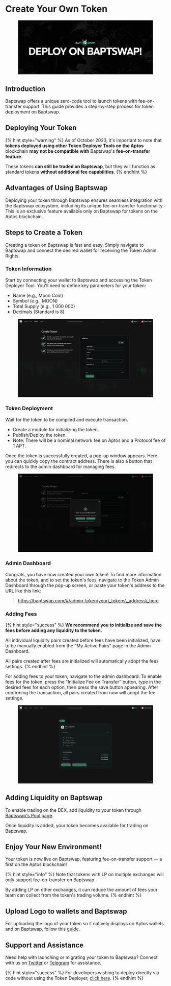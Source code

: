 # Create Your Own Token

<figure><img src=".gitbook/assets/DeployOnBaptSwap.png" alt=""><figcaption></figcaption></figure>

## Introduction

Baptswap offers a unique zero-code tool to launch tokens with fee-on-transfer support. This guide provides a step-by-step process for token deployment on Baptswap.

## Deploying Your Token

{% hint style="warning" %}
As of October 2023, it's important to note that **tokens deployed using other Token Deployer Tools on the Aptos** blockchain **may not be compatible with** Baptswap's **fee-on-transfer feature**.&#x20;

These tokens **can still be traded on Baptswap**, but they will function as standard tokens **without additional fee capabilities**.
{% endhint %}

## Advantages of Using Baptswap

Deploying your token through Baptswap ensures seamless integration with the Baptswap ecosystem, including its unique fee-on-transfer functionality. This is an exclusive feature available only on Baptswap for tokens on the Aptos blockchain.

## Steps to Create a Token

Creating a token on Baptswap is fast and easy. Simply navigate to Baptswap and connect the desired wallet for receiving the Token Admin Rights.&#x20;

### **Token Information**

Start by connecting your wallet to Baptswap and accessing the Token Deployer Tool. You'll need to define key parameters for your token:

* Name (e.g., Moon Coin)
* Symbol (e.g., MOON)
* Total Supply (e.g., 1 000 000)
* Decimals (Standard is 8)

<figure><img src=".gitbook/assets/Screenshot 2024-03-11 at 12.45.06.png" alt=""><figcaption></figcaption></figure>

### **Token Deployment**

Wait for the token to be compiled and execute transaction.

* Create a module for initializing the token.
* Publish/Deploy the token.
* Note: There will be a nominal network fee on Aptos and a Protocol fee of 1 APT.

Once the token is successfully created, a pop-up window appears. Here you can quickly copy the contract address. There is also a button that redirects to the admin dashboard for managing fees.

<figure><img src=".gitbook/assets/Screenshot 2024-03-11 at 12.45.58.png" alt=""><figcaption></figcaption></figure>

### **Admin Dashboard**

Congrats, you have now created your own token! To find more information about the token, and to set the token's fees, navigate to the Token Admin Dashboard through the pop-up screen, or paste your token's address to the URL like this link:

> https://baptswap.com/#/admin-token/your\_tokens\_address\_here

### Adding Fees

{% hint style="success" %}
**We recommend you to initialize and save the fees before adding any liquidity to the token.**

All individual liquidity pairs created before fees have been initialized, have to be manually enabled from the "My Active Pairs" page in the Admin Dashboard.

All pairs created after fees are initialized will automatically adopt the fees settings.
{% endhint %}

For adding fees to your token, navigate to the admin dashboard. To enable fees for the token, press the "Initialize Fee on Transfer" button, type in the desired fees for each option, then press the save button appearing. After confirming the transaction, all pairs created from now will adopt the fee settings.

<figure><img src=".gitbook/assets/Screenshot 2024-03-11 at 12.46.12.png" alt=""><figcaption></figcaption></figure>

## Adding Liquidity on Baptswap

To enable trading on the DEX, add liquidity to your token through [Baptswap's Pool page](https://baptswap.com/#/pools/v2).

Once liquidity is added, your token becomes available for trading on Baptswap.

## Enjoy Your New Environment!

Your token is now live on Baptswap, featuring fee-on-transfer support — a first on the Aptos blockchain!

{% hint style="info" %}
Note that tokens with LP on multiple exchanges will only support fee-on-transfer on Baptswap.

By adding LP on other exchanges, it can reduce the amount of fees your team can collect from the token's trading volume.
{% endhint %}

## Upload Logo to wallets and Baptswap

For uploading the logo of your token so it natively displays on Aptos wallets and on Baptswap, follow this [guide](https://github.com/hippospace/aptos-coin-list/tree/main).

## Support and Assistance

Need help with launching or migrating your token to Baptswap? Connect with us on [Twitter](https://x.com/Baptswap) or [Telegram](https://t.me/baptlabs) for assistance.

{% hint style="success" %}
For developers wishing to deploy directly via code without using the Token Deployer, [click here](https://aptos.dev/tutorials/your-first-coin/).
{% endhint %}
